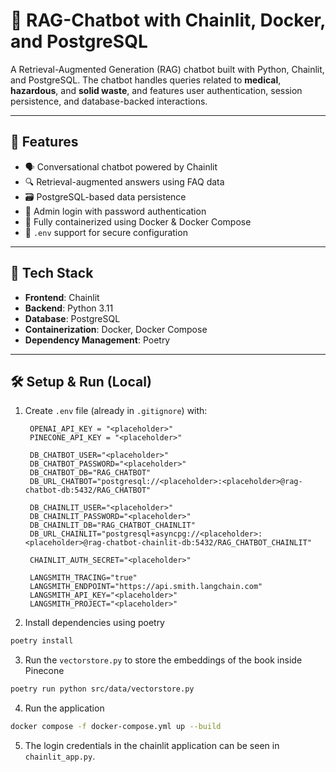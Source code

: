 # 🧠 RAG-Chatbot with Chainlit, Docker, and PostgreSQL

A Retrieval-Augmented Generation (RAG) chatbot built with Python, Chainlit, and PostgreSQL. The chatbot handles queries related to **medical**, **hazardous**, and **solid waste**, and features user authentication, session persistence, and database-backed interactions.

---

## 🚀 Features

- 🗣️ Conversational chatbot powered by Chainlit  
- 🔍 Retrieval-augmented answers using FAQ data  
- 🗃️ PostgreSQL-based data persistence  
- 🔐 Admin login with password authentication  
- 🐳 Fully containerized using Docker & Docker Compose  
- 📂 `.env` support for secure configuration  

---

## 🧰 Tech Stack

- **Frontend**: Chainlit  
- **Backend**: Python 3.11  
- **Database**: PostgreSQL  
- **Containerization**: Docker, Docker Compose  
- **Dependency Management**: Poetry  

---

## 🛠️ Setup & Run (Local)

1. Create `.env` file (already in `.gitignore`) with:
   ```env
    OPENAI_API_KEY = "<placeholder>"
    PINECONE_API_KEY = "<placeholder>"

    DB_CHATBOT_USER="<placeholder>"
    DB_CHATBOT_PASSWORD="<placeholder>"
    DB_CHATBOT_DB="RAG_CHATBOT"
    DB_URL_CHATBOT="postgresql://<placeholder>:<placeholder>@rag-chatbot-db:5432/RAG_CHATBOT"

    DB_CHAINLIT_USER="<placeholder>"
    DB_CHAINLIT_PASSWORD="<placeholder>"
    DB_CHAINLIT_DB="RAG_CHATBOT_CHAINLIT"
    DB_URL_CHAINLIT="postgresql+asyncpg://<placeholder>:<placeholder>@rag-chatbot-chainlit-db:5432/RAG_CHATBOT_CHAINLIT"

    CHAINLIT_AUTH_SECRET="<placeholder>"

    LANGSMITH_TRACING="true"
    LANGSMITH_ENDPOINT="https://api.smith.langchain.com"
    LANGSMITH_API_KEY="<placeholder>"
    LANGSMITH_PROJECT="<placeholder>"

2. Install dependencies using poetry
```bash
poetry install
```

3. Run the `vectorstore.py` to store the embeddings of the book inside Pinecone
```bash
poetry run python src/data/vectorstore.py
```

4. Run the application
```bash
docker compose -f docker-compose.yml up --build
```

5. The login credentials in the chainlit application can be seen in `chainlit_app.py`.